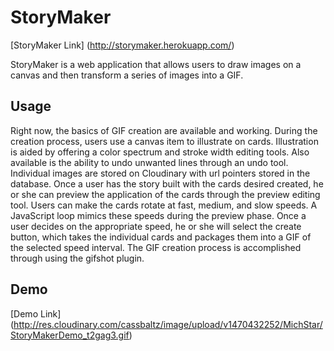 # StoryMaker

[StoryMaker Link] (http://storymaker.herokuapp.com/)

StoryMaker is a web application that allows users to draw images on a canvas and then transform a series of images into a GIF.

## Usage

Right now, the basics of GIF creation are available and working. During the creation process, users use a canvas item to illustrate on cards. Illustration is aided by offering a color spectrum and stroke width editing tools. Also available is the ability to undo unwanted lines through an undo tool. Individual images are stored on Cloudinary with url pointers stored in the database. Once a user has the story built with the cards desired created, he or she can preview the application of the cards through the preview editing tool. Users can make the cards rotate at fast, medium, and slow speeds. A JavaScript loop mimics these speeds during the preview phase. Once a user decides on the appropriate speed, he or she will select the create button, which takes the individual cards and packages them into a GIF of the selected speed interval. The GIF creation process is accomplished through using the gifshot plugin.

## Demo

[Demo Link] (http://res.cloudinary.com/cassbaltz/image/upload/v1470432252/MichStar/StoryMakerDemo_t2gag3.gif)
